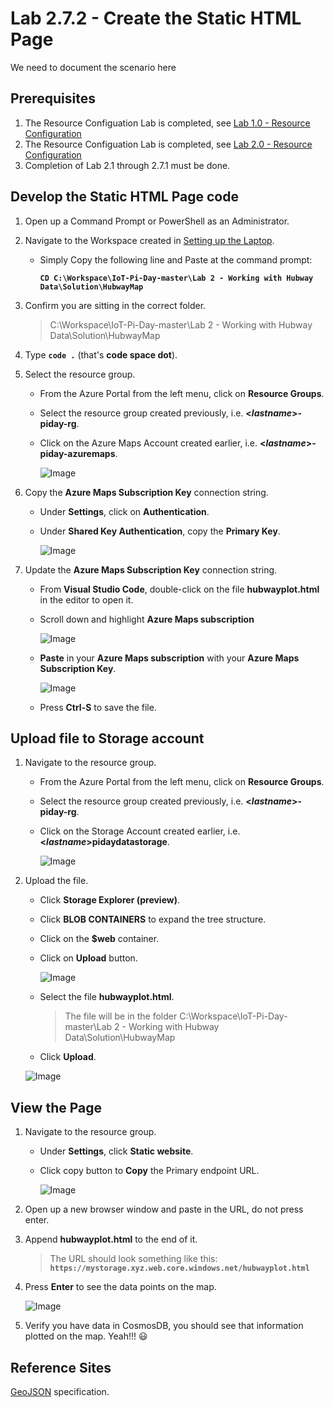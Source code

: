 # Lab 2.7.2 - Create the Static HTML Page
We need to document the scenario here

## Prerequisites
1. The Resource Configuation Lab is completed, see [Lab 1.0 - Resource Configuration](https://github.com/Azure/IoT-Pi-Day/tree/master/Lab%201%20-%20Getting%20started%20with%20the%20Sense%20HAT/Lab%201.0%20-%20Resource%20Configuration)
2. The Resource Configuation Lab is completed, see [Lab 2.0 - Resource Configuration](https://github.com/Azure/IoT-Pi-Day/tree/master/Lab%202%20-%20Working%20with%20Hubway%20Data/Lab%202.0%20-%20Resource%20Configuration)
3. Completion of Lab 2.1 through 2.7.1 must be done.

## Develop the Static HTML Page code

1. Open up a Command Prompt or PowerShell as an Administrator.
2. Navigate to the Workspace created in [Setting up the Laptop](https://github.com/Azure/IoT-Pi-Day/tree/master/Setting%20up%20the%20Laptop).
    - Simply Copy the following line and Paste at the command prompt:

        **```CD C:\Workspace\IoT-Pi-Day-master\Lab 2 - Working with Hubway Data\Solution\HubwayMap```**

3. Confirm you are sitting in the correct folder.

    > C:\Workspace\IoT-Pi-Day-master\Lab 2 - Working with Hubway Data\Solution\HubwayMap

4. Type **```code .```** (that's **code space dot**).

5. Select the resource group.

    - From the Azure Portal from the left menu, click on **Resource Groups**.
    - Select the resource group created previously, i.e. **<*lastname*>-piday-rg**.
    - Click on the Azure Maps Account created earlier, i.e. **<*lastname*>-piday-azuremaps**.

        ![Image](/images/lab-2.7.2-image1.png)

6. Copy the **Azure Maps Subscription Key** connection string.

    - Under **Settings**, click on **Authentication**.
    - Under **Shared Key Authentication**, copy the **Primary Key**.

        ![Image](/images/lab-2.7.2-image2.png)

7. Update the **Azure Maps Subscription Key** connection string.

    - From **Visual Studio Code**, double-click on the file **hubwayplot.html** in the editor to open it.

    - Scroll down and highlight **Azure Maps subscription**

        ![Image](/images/lab-2.7.2-image3.png)

    - **Paste** in your **Azure Maps subscription** with your **Azure Maps Subscription Key**.

        ![Image](/images/lab-2.7.2-image4.png) 

    - Press **Ctrl-S** to save the file.

## Upload file to Storage account

1. Navigate to the resource group.

    - From the Azure Portal from the left menu, click on **Resource Groups**.
    - Select the resource group created previously, i.e. **<*lastname*>-piday-rg**.
    - Click on the Storage Account created earlier, i.e. **<*lastname*>pidaydatastorage**.

        ![Image](/images/lab-2.7.2-image5.png) 

2. Upload the file.
    - Click **Storage Explorer (preview)**.
    - Click **BLOB CONTAINERS** to expand the tree structure.
    - Click on the **$web** container.
    - Click on **Upload** button.

        ![Image](/images/lab-2.7.2-image6.png)

    - Select the file **hubwayplot.html**.

        > The file will be in the folder C:\Workspace\IoT-Pi-Day-master\Lab 2 - Working with Hubway Data\Solution\HubwayMap

    - Click **Upload**.

    ![Image](/images/lab-2.7.2-image7.png)

## View the Page

1. Navigate to the resource group.

    - Under **Settings**, click **Static website**.
    - Click copy button to **Copy** the Primary endpoint URL.

        ![Image](/images/lab-2.7.2-image8.png) 

2. Open up a new browser window and paste in the URL, do not press enter.
3. Append **hubwayplot.html** to the end of it.

    > The URL should look something like this:
    **```https://mystorage.xyz.web.core.windows.net/hubwayplot.html```**

4. Press **Enter** to see the data points on the map.

    ![Image](/images/lab-2.7.2-image9.png)  

5. Verify you have data in CosmosDB, you should see that information plotted on the map. Yeah!!! :smiley:

<!--
## 🚨 Content below this line is Under Cons***truction 🚨
-->


## Reference Sites

[GeoJSON](http://geojson.org/) specification.